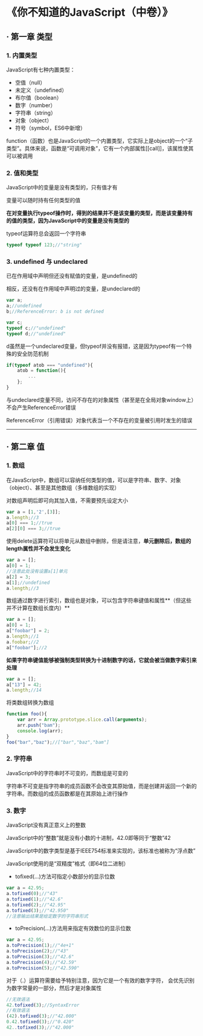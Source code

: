 # 《你不知道的JavaScript（中卷）》

## · 第一章  类型

### 1. 内置类型

JavaScript有七种内置类型：

* 空值（null）
* 未定义（undefined）
* 布尔值（boolean）
* 数字（number）
* 字符串（string）
* 对象（object）
* 符号（symbol，ES6中新增）

function（函数）也是JavaScript的一个内置类型，它实际上是object的一个“子类型”。具体来说，函数是“可调用对象”，它有一个内部属性[[call]]，该属性使其可以被调用

### 2. 值和类型

JavaScript中的变量是没有类型的，只有值才有

变量可以随时持有任何类型的值

**在对变量执行typeof操作时，得到的结果并不是该变量的类型，而是该变量持有的值的类型，因为JavaScript中的变量是没有类型的**

typeof运算符总会返回一个字符串

```javascript
typeof typeof 123;//"string"
```

### 3. undefined 与 undeclared

已在作用域中声明但还没有赋值的变量，是undefined的

相反，还没有在作用域中声明过的变量，是undeclared的

```javascript
var a;
a;//undefined
b;//ReferenceError: b is not defined

var c;
typeof c;//"undefined"
typeof d;//"undefined"
```

d虽然是一个undeclared变量，但typeof并没有报错，这是因为typeof有一个特殊的安全防范机制

```javascript
if(typeof atob === "undefined"){
	atob = function(){
		...
	};
}
```

与undeclared变量不同，访问不存在的对象属性（甚至是在全局对象window上）不会产生ReferenceError错误

ReferenceError（引用错误）对象代表当一个不存在的变量被引用时发生的错误

***

## · 第二章   值

### 1. 数组

在JavaScript中，数组可以容纳任何类型的值，可以是字符串、数字、对象（object）、甚至是其他数组（多维数组的实现）

对数组声明后即可向其加入值，不需要预先设定大小

```javascript
var a = [1,'2',[3]];
a.length;//3
a[0] === 1;//true
a[2][0] === 3;//true
```

使用delete运算符可以将单元从数组中删除，但是请注意，**单元删除后，数组的length属性并不会发生变化**

```javascript
var a = [];
a[0] = 1;
//注意此处没有设置a[1]单元
a[2] = 3;
a[1];//undefined
a.length;//3
```

数组通过数字进行索引，数组也是对象，可以包含字符串键值和属性**（但这些并不计算在数组长度内）**

```javascript
var a = [];
a[0] = 1;
a["foobar"] = 2;
a.length;//1
a.foobar;//2
a["foobar"];//2
```

**如果字符串键值能够被强制类型转换为十进制数字的话，它就会被当做数字索引来处理**

```javascript
var a = [];
a["13"] = 42;
a.length;//14
```

将类数组转换为数组

```javascript
function foo(){
	var arr = Array.prototype.slice.call(arguments);
	arr.push("bam");
	console.log(arr);
}
foo("bar","baz");//["bar","baz","bam"]
```

### 2. 字符串

JavaScript中的字符串时不可变的，而数组是可变的

字符串不可变是指字符串的成员函数不会改变其原始值，而是创建并返回一个新的字符串。而数组的成员函数都是在其原始上进行操作

### 3. 数字

JavaScript没有真正意义上的整数

JavaScript中的“整数”就是没有小数的十进制，42.0即等同于“整数”42

JavaScript中的数字类型是基于IEEE754标准来实现的，该标准也被称为“浮点数”

JavaScript使用的是“双精度”格式（即64位二进制）

* tofixed(...)方法可指定小数部分的显示位数

```javascript
var a = 42.95;
a.tofixed(0);//"43"
a.tofixed(1);//"42.6"
a.tofixed(2);//"42.95"
a.tofixed(3);//"42.950"
//注意输出结果是给定数字的字符串形式
```

* toPrecision(...)方法用来指定有效数位的显示位数

```javascript
var a = 42.95;
a.toPrecision(1);//"4e+1"
a.toPrecision(2);//"43"
a.toPrecision(3);//"42.6"
a.toPrecision(4);//"42.59"
a.toPrecision(5);//"42.590"
```

对于（.）运算符需要给予特别注意，因为它是一个有效的数字字符， 会优先识别为数字常量的一部分，然后才是对象属性

```javascript
//无效语法
42.tofixed(3);//SyntaxError
//有效语法
(42).tofixed(3);//"42.000"
0.42.tofixed(3);//"0.420"
42..tofixed(3);//"42.000"
```

